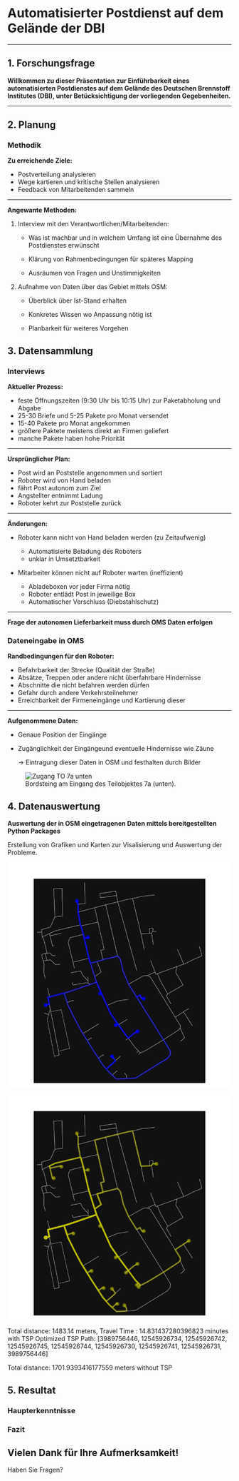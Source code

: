 # Automatisierter Postdienst auf dem Gelände der DBI

---

## 1. Forschungsfrage

**Willkommen zu dieser Präsentation zur Einführbarkeit eines automatisierten Postdienstes auf dem Gelände des Deutschen Brennstoff Institutes (DBI), unter Betücksichtigung der vorliegenden Gegebenheiten.**

---

## 2. Planung

### Methodik

**Zu erreichende Ziele:**

* Postverteilung analysieren
* Wege kartieren und kritische Stellen analysieren
* Feedback von Mitarbeitenden sammeln

---

**Angewante Methoden:**

1. Interview mit den Verantwortlichen/Mitarbeitenden:

    * Was ist machbar und in welchem Umfang ist eine Übernahme des Postdienstes erwünscht 

    * Klärung von Rahmenbedingungen für späteres Mapping

    * Ausräumen von Fragen und Unstimmigkeiten

2. Aufnahme von Daten über das Gebiet mittels OSM:

    * Überblick über Ist-Stand erhalten

    * Konkretes Wissen wo Anpassung nötig ist 

    * Planbarkeit für weiteres Vorgehen

## 3. Datensammlung

### Interviews 

**Aktueller Prozess:**

* feste Öffnungszeiten (9:30 Uhr bis 10:15 Uhr) zur Paketabholung und Abgabe
* 25-30 Briefe und 5-25 Pakete pro Monat versendet
* 15-40 Pakete pro Monat angekommen
* größere Paktete meistens direkt an Firmen geliefert
* manche Pakete haben hohe Priorität 

---

**Ursprünglicher Plan:**

* Post wird an Poststelle angenommen und sortiert
* Roboter wird von Hand beladen
* fährt Post autonom zum Ziel
* Angstellter entnimmt Ladung 
* Roboter kehrt zur Poststelle zurück  

---

**Änderungen:**

* Roboter kann nicht von Hand beladen werden (zu Zeitaufwenig)

    * Automatisierte Beladung des Roboters
    * unklar in Umsetztbarkeit 

* Mitarbeiter können nicht auf Roboter warten (ineffizient)

    * Abladeboxen vor jeder Firma nötig 
    * Roboter entlädt Post in jeweilige Box 
    * Automatischer Verschluss (Diebstahlschutz)

---

**Frage der autonomen Lieferbarkeit muss durch OMS Daten erfolgen**

### Dateneingabe in OMS

**Randbedingungen für den Roboter:**

* Befahrbarkeit der Strecke (Qualität der Straße)
* Absätze, Treppen oder andere nicht überfahrbare Hindernisse 
* Abschnitte die nicht befahren werden dürfen
* Gefahr durch andere Verkehrsteilnehmer 
* Erreichbarkeit der Firmeneingänge und Kartierung dieser

---

**Aufgenommene Daten:**

* Genaue Position der Eingänge 
* Zugänglichkeit der Eingängeund eventuelle Hindernisse wie Zäune 

    -> Eintragung dieser Daten in OSM und festhalten durch Bilder

<figure>
  <img src="https://github.com/Bigfire3/DBI-Postdienst/blob/main/Img/Zugang-Teilobjekt-7a-unten.jpg" alt="Zugang TO 7a unten" />
  <figcaption>Bordsteing am Eingang des Teilobjektes 7a (unten).</figcaption>
</figure>

## 4. Datenauswertung

**Auswertung der in OSM eingetragenen Daten mittels bereitgestellten Python Packages**

Erstellung von Grafiken und Karten zur Visalisierung und Auswertung der Probleme.

![Bild1](https://github.com/Bigfire3/DBI-Postdienst/blob/main/Img/Optimized_TSP.png?raw=true "Kürzeste Routen zu den bereits Verfügbaren Eingängen")

![Bild2](https://github.com/Bigfire3/DBI-Postdienst/blob/main/Img/Routing_to_all_entrances.png?raw=true "Kürzeste Routen zu allen Eingängen")

Total distance: 1483.14 meters, Travel Time : 14.831437280396823 minutes with TSP 
Optimized TSP Path: [3989756446, 12545926734, 12545926742, 12545926745, 12545926744, 12545926730, 12545926741, 12545926731, 3989756446]

Total distance: 1701.9393416177559 meters without TSP

## 5. Resultat

### Haupterkenntnisse


### Fazit


## Vielen Dank für Ihre Aufmerksamkeit!

Haben Sie Fragen?
